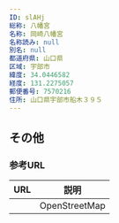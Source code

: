 ```yaml
---
ID: slAHj
総称: 八幡宮
名称: 岡崎八幡宮
名称読み: null
別名: null
都道府県: 山口県
区域: 宇部市
緯度: 34.0446582
経度: 131.2275057
郵便番号: 7570216
住所: 山口県宇部市船木３９５
---
```


## その他

### 参考URL

| URL | 説明          |
| --- | ------------- |
|     | OpenStreetMap |
